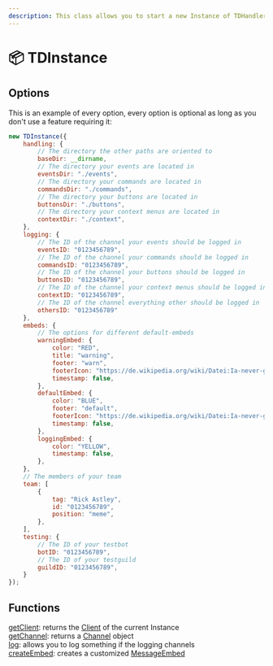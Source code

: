 ```yaml
---
description: This class allows you to start a new Instance of TDHandler
---
```


# 📦 TDInstance

## Options

This is an example of every option, every option is optional as long as you don't use a feature requiring it:

```javascript
new TDInstance({
    handling: {
        // The directory the other paths are oriented to
        baseDir: __dirname, 
        // The directory your events are located in
        eventsDir: "./events",
        // The directory your commands are located in
        commandsDir: "./commands",
        // The directory your buttons are located in
        buttonsDir: "./buttons",
        // The directory your context menus are located in
        contextDir: "./context",
    },
    logging: {
        // The ID of the channel your events should be logged in
        eventsID: "0123456789",
        // The ID of the channel your commands should be logged in
        commandsID: "0123456789",
        // The ID of the channel your buttons should be logged in
        buttonsID: "0123456789",
        // The ID of the channel your context menus should be logged in
        contextID: "0123456789",
        // The ID of the channel everything other should be logged in
        othersID: "0123456789"
    },
    embeds: {
        // The options for different default-embeds
        warningEmbed: {
            color: "RED",
            title: "warning",
            footer: "warn",
            footerIcon: "https://de.wikipedia.org/wiki/Datei:Ia-never-gonna-give-you-up-rick-astley-trionfale-remaster-4k-v3-500421.jpg",
            timestamp: false,
        },
        defaultEmbed: {
            color: "BLUE",
            footer: "default",
            footerIcon: "https://de.wikipedia.org/wiki/Datei:Ia-never-gonna-give-you-up-rick-astley-trionfale-remaster-4k-v3-500421.jpg",
            timestamp: false,
        },
        loggingEmbed: {
            color: "YELLOW",
            timestamp: false,
        },
    },
    // The members of your team
    team: [
        {
            tag: "Rick Astley",
            id: "0123456789",
            position: "meme",
        },
    ],
    testing: {
        // The ID of your testbot
        botID: "0123456789",
        // The ID of your testguild
        guildID: "0123456789",
    }
});
```

## Functions

[getClient](../functions/getclient.md): returns the [Client](https://discord.js.org/#/docs/discord.js/stable/class/Client) of the current Instance\
[getChannel](../functions/getchannel.md): returns a [Channel](https://discord.js.org/#/docs/discord.js/stable/class/Channel) object\
[log](../functions/log.md): allows you to log something if the logging channels\
[createEmbed](../functions/createembed.md): creates a customized [MessageEmbed](https://discord.js.org/#/docs/discord.js/stable/class/MessageEmbed)
